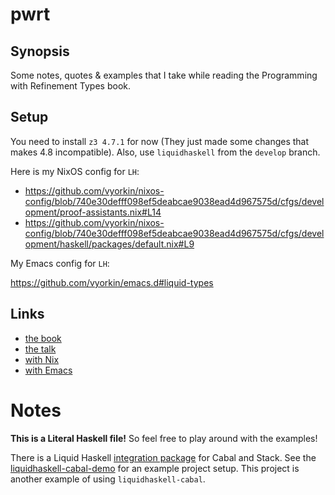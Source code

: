 # pwrt

## Synopsis

Some notes, quotes & examples that I take while reading the
Programming with Refinement Types book.

## Setup

You need to install `z3 4.7.1` for now (They just made some
changes that makes 4.8 incompatible). Also, use `liquidhaskell`
from the `develop` branch.

Here is my NixOS config for `LH`:

* https://github.com/vyorkin/nixos-config/blob/740e30defff098ef5deabcae9038ead4d967575d/cfgs/development/proof-assistants.nix#L14
* https://github.com/vyorkin/nixos-config/blob/740e30defff098ef5deabcae9038ead4d967575d/cfgs/development/haskell/packages/default.nix#L9

My Emacs config for `LH`:

https://github.com/vyorkin/emacs.d#liquid-types

## Links

* [the book](https://github.com/ucsd-progsys/liquidhaskell-tutorial/blob/master/pdf/programming-with-refinement-types.pdf)
* [the talk](https://www.youtube.com/watch?v=vQrutfPAERQ)
* [with Nix](https://github.com/ucsd-progsys/liquidhaskell/blob/develop/NIX.md)
* [with Emacs](https://github.com/ucsd-progsys/liquid-types.el)


# Notes

**This is a Literal Haskell file!** So feel free to play around
with the examples!

There is a Liquid Haskell [integration
package](https://github.com/spinda/liquidhaskell-cabal) for
Cabal and Stack. See the
[liquidhaskell-cabal-demo](https://github.com/spinda/liquidhaskell-cabal-demo)
for an example project setup. This project is another example of
using `liquidhaskell-cabal`.
